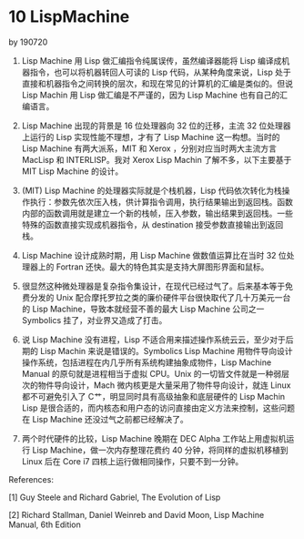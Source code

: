 # 10 LispMachine

by 190720

1. Lisp Machine 用 Lisp 做汇编指令纯属误传，虽然编译器能将 Lisp 编译成机器指令，也可以将机器转回人可读的 Lisp 代码，从某种角度来说，Lisp 处于直接和机器指令之间转换的层次，和现在常见的计算机的汇编是类似的。但说 Lisp Machin 用 Lisp 做汇编是不严谨的，因为 Lisp Machine 也有自己的汇编语言。

2. Lisp Machine 出现的背景是 16 位处理器向 32 位的迁移，主流 32 位处理器上运行的 Lisp 实现性能不理想，才有了 Lisp Machine 这一构想。当时的 Lisp Machine 有两大派系，MIT 和 Xerox ，分别对应当时两大主流方言 MacLisp 和 INTERLISP。我对 Xerox Lisp Machin 了解不多，以下主要基于 MIT Lisp Machine 的设计。

3. (MIT) Lisp Machine 的处理器实际就是个栈机器，Lisp 代码依次转化为栈操作执行：参数先依次压入栈，供计算指令调用，执行结果输出到返回栈。函数内部的函数调用就是建立一个新的栈帧，压入参数，输出结果到返回栈。一些特殊的函数直接实现成机器指令，从 destination 接受参数直接输出到返回栈。

4. Lisp Machine 设计成熟时期，用 Lisp Machine 做数值运算比在当时 32 位处理器上的 Fortran 还快。最大的特色其实是支持大屏图形界面和鼠标。

5. 很显然这种微处理器是复杂指令集设计，在现代已经过气了。后来基本等于免费分发的 Unix 配合摩托罗拉之类的廉价硬件平台很快取代了几十万美元一台的 Lisp Machine，导致本就经营不善的最大 Lisp Machine 公司之一 Symbolics 挂了，对业界又造成了打击。

6. 说 Lisp Machine 没有进程，Lisp 不适合用来描述操作系统云云，至少对于后期的 Lisp Machin 来说是错误的。Symbolics Lisp Machine 用物件导向设计操作系统，包括进程在内几乎所有系统构建抽象成物件，Lisp Machine Manual 的原句就是进程相当于虚拟 CPU。Unix 的一切皆文件就是一种弱层次的物件导向设计，Mach 微内核更是大量采用了物件导向设计，就连 Linux 都不可避免引入了 C艹，明显同时具有高级抽象和底层硬件的 Lisp Machin Lisp 是很合适的，而内核态和用户态的访问直接由定义方法来控制，这些问题在 Lisp Machine 还没过气之前都已经解决了。

7. 两个时代硬件的比较，Lisp Machine 晚期在 DEC Alpha 工作站上用虚拟机运行 Lisp Machine，做一次内存整理花费约 40 分钟，将同样的虚拟机移植到 Linux 后在 Core i7 四核上运行做相同操作，只要不到一分钟。

References:

[1] Guy Steele and Richard Gabriel, The Evolution of Lisp

[2] Richard Stallman, Daniel Weinreb and David Moon, Lisp Machine Manual, 6th Edition
